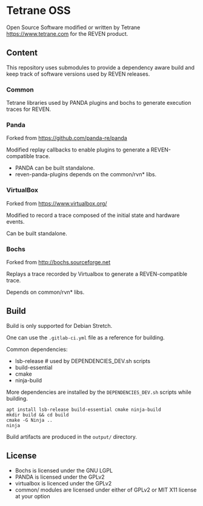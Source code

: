 # Tetrane OSS

Open Source Software modified or written by Tetrane https://www.tetrane.com for the REVEN product.

## Content

This repository uses submodules to provide a dependency aware build and keep track of software versions used by REVEN releases.

### Common

Tetrane libraries used by PANDA plugins and bochs to generate execution traces for REVEN.

### Panda

Forked from https://github.com/panda-re/panda

Modified replay callbacks to enable plugins to generate a REVEN-compatible trace.

- PANDA can be built standalone.
- reven-panda-plugins depends on the common/rvn* libs.

### VirtualBox

Forked from https://www.virtualbox.org/

Modified to record a trace composed of the initial state and hardware events.

Can be built standalone.

### Bochs

Forked from http://bochs.sourceforge.net

Replays a trace recorded by Virtualbox to generate a REVEN-compatible trace.

Depends on common/rvn* libs.

## Build

Build is only supported for Debian Stretch.

One can use the `.gitlab-ci.yml` file as a reference for building.

Common dependencies:

- lsb-release # used by DEPENDENCIES_DEV.sh scripts
- build-essential
- cmake
- ninja-build

More dependencies are installed by the `DEPENDENCIES_DEV.sh` scripts while building.

```
apt install lsb-release build-essential cmake ninja-build
mkdir build && cd build
cmake -G Ninja ..
ninja
```

Build artifacts are produced in the `output/` directory.

## License

- Bochs is licensed under the GNU LGPL
- PANDA is licensed under the GPLv2
- virtualbox is licenced under the GPLv2
- common/ modules are licensed under either of GPLv2 or MIT X11 license at your option
